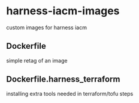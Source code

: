 # harness-iacm-images

custom images for harness iacm

## Dockerfile

simple retag of an image

## Dockerfile.harness_terraform

installing extra tools needed in terraform/tofu steps
